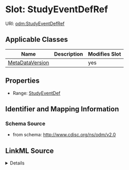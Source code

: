 # Slot: StudyEventDefRef

URI: [odm:StudyEventDefRef](http://www.cdisc.org/ns/odm/v2.0/StudyEventDefRef)



<!-- no inheritance hierarchy -->




## Applicable Classes

| Name | Description | Modifies Slot |
| --- | --- | --- |
[MetaDataVersion](MetaDataVersion.md) |  |  yes  |







## Properties

* Range: [StudyEventDef](StudyEventDef.md)





## Identifier and Mapping Information







### Schema Source


* from schema: http://www.cdisc.org/ns/odm/v2.0




## LinkML Source

<details>
```yaml
name: StudyEventDefRef
from_schema: http://www.cdisc.org/ns/odm/v2.0
rank: 1000
alias: StudyEventDefRef
domain_of:
- MetaDataVersion
range: StudyEventDef

```
</details>